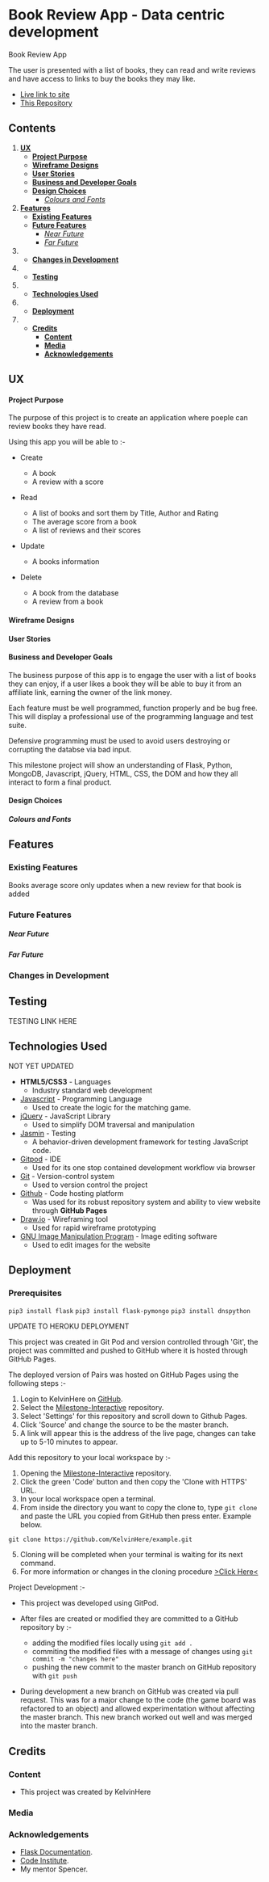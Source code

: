# Book Review App - Data centric development</h1>
 
Book Review App
 
The user is presented with a list of books, they can read and write reviews and have access to links to buy the books they may like.
 
* [Live link to site](https://book-review-kelvinhere.herokuapp.com/ 'Heroku live link to app')
* [This Repository](https://github.com/KelvinHere/book-review-app 'Github repository link')
 
## Contents
 
1. [**UX**](#ux)
   * [**Project Purpose**](#project-purpose)
   * [**Wireframe Designs**](#wireframe-designs)
   * [**User Stories**](#user-stories)
   * [**Business and Developer Goals**](#business-and-developer-goals)
   * [**Design Choices**](#design-choices)   
       * [*Colours and Fonts*](#colours-and-fonts)
2. [**Features**](#features)
   * [**Existing Features**](#existing-features)
   * [**Future Features**](#future-features)
       * [*Near Future*](#near-future)
       * [*Far Future*](#far-future)
3. * [**Changes in Development**](#changes-in-development)
4. * [**Testing**](#testing)
5. * [**Technologies Used**](#technologies-used)
6. * [**Deployment**](#deployment)
7. * [**Credits**](#credits)
       * [**Content**](#content)
       * [**Media**](#media)
       * [**Acknowledgements**](#acknowledgements)

## UX
 
#### Project Purpose

The purpose of this project is to create an application where poeple can review books they have read.

Using this app you will be able to  :-

- Create
    - A book
    - A review with a score

- Read 
    - A list of books and sort them by Title, Author and Rating
    - The average score from a book
    - A list of reviews and their scores

- Update
    - A books information

- Delete 
    - A book from the database
    - A review from a book


#### Wireframe Designs

#### User Stories

#### Business and Developer Goals

The business purpose of this app is to engage the user with a list of books they can enjoy, if a user likes a book they will be able to buy it from an affiliate link, earning the owner of the link money.

Each feature must be well programmed, function properly and be bug free.  This will display a professional use of the programming language and test suite.
 
Defensive programming must be used to avoid users destroying or corrupting the databse via bad input.

This milestone project will show an understanding of Flask, Python, MongoDB, Javascript, jQuery, HTML, CSS, the DOM and how they all interact to form a final product.
 
#### Design Choices
 
##### Colours and Fonts

## Features
 
### Existing Features

Books average score only updates when a new review for that book is added

### Future Features
 
##### Near Future

##### Far Future

### Changes in Development

## Testing
 
TESTING LINK HERE

## Technologies Used

NOT YET UPDATED

- **HTML5/CSS3** - Languages
   - Industry standard web development
- [Javascript](https://www.javascript.com/) - Programming Language
   - Used to create the logic for the matching game.
- [jQuery](https://jquery.com/) - JavaScript Library
   - Used to simplify DOM traversal and manipulation
- [Jasmin](https://jasmine.github.io/) - Testing
   - A behavior-driven development framework for testing JavaScript code.
- [Gitpod](https://www.gitpod.com) - IDE
   - Used for its one stop contained development workflow via browser
- [Git](https://git-scm.com/) - Version-control system
   - Used to version control the project
- [Github](https://www.github.com) - Code hosting platform
   - Was used for its robust repository system and ability to view website through **GitHub Pages**
- [Draw.io](https://www.draw.io/) - Wireframing tool
   - Used for rapid wireframe prototyping
- [GNU Image Manipulation Program](https://www.gimp.org/) - Image editing software
   - Used to edit images for the website
 
## Deployment

### Prerequisites
`pip3 install flask`
`pip3 install flask-pymongo`
`pip3 install dnspython`

UPDATE TO HEROKU DEPLOYMENT

This project was created in Git Pod and version controlled through 'Git', the project was committed and pushed to GitHub where it is hosted through GitHub Pages.
 
The deployed version of Pairs was hosted on GitHub Pages using the following steps :-
 
1. Login to KelvinHere on [GitHub](https://github.com/).
2. Select the [Milestone-Interactive](https://github.com/KelvinHere/Milestone-Interactive) repository.
3. Select 'Settings' for this repository and scroll down to Github Pages.
4. Click 'Source' and change the source to be the master branch.
5. A link will appear this is the address of the live page, changes can take up to 5-10 minutes to appear.
 
Add this repository to your local workspace by :-
 
1. Opening the [Milestone-Interactive](https://github.com/KelvinHere/Milestone-Interactive) repository.
2. Click the green 'Code' button and then copy the 'Clone with HTTPS' URL.
3. In your local workspace open a terminal.
4. From inside the directory you want to copy the clone to, type `git clone` and paste the URL you copied from GitHub then press enter.  Example below.
 
`git clone https://github.com/KelvinHere/example.git`
 
5. Cloning will be completed when your terminal is waiting for its next command.
6. For more information or changes in the cloning procedure [>Click Here<](https://github.com/git-guides/git-clone)

Project Development :-
* This project was developed using GitPod.
* After files are created or modified they are committed to a GitHub repository by :-
    - adding the modified files locally using `git add .`
    - commiting the modified files with a message of changes using `git commit -m "changes here"`
    - pushing the new commit to the master branch on GitHub repository with `git push`

* During development a new branch on GitHub was created via pull request.  This was for a major change to the code (the game board was refactored to an object) and allowed experimentation without affecting the master branch.  This new branch worked out well and was merged into the master branch.

## Credits
### Content
 
- This project was created by KelvinHere
 
### Media

### Acknowledgements

* [Flask Documentation](https://flask.palletsprojects.com/en/1.1.x/).
* [Code Institute](https://codeinstitute.net/).
* My mentor Spencer.